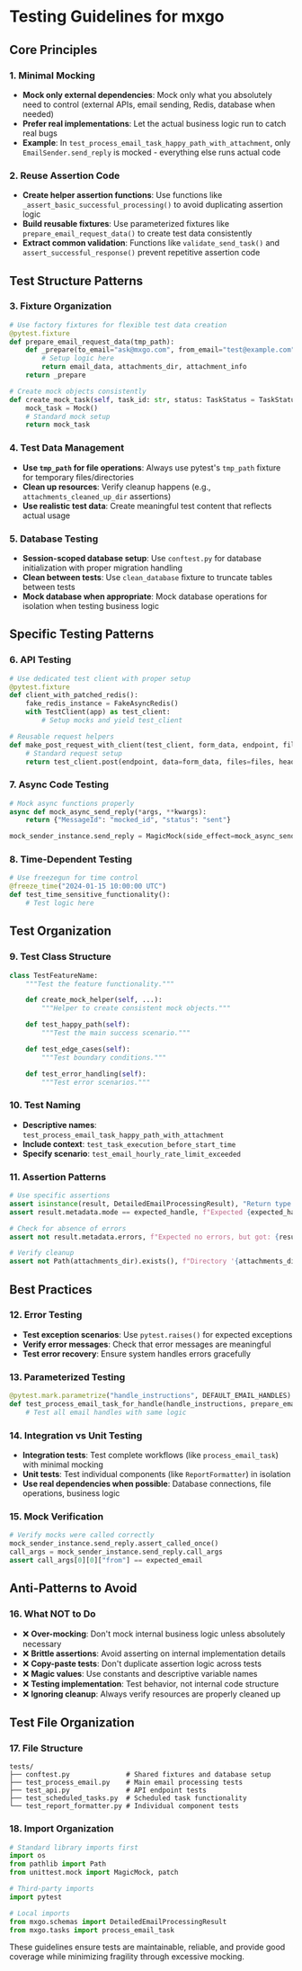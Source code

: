 # Testing Guidelines for mxgo

## Core Principles

### 1. Minimal Mocking
- **Mock only external dependencies**: Mock only what you absolutely need to control (external APIs, email sending, Redis, database when needed)
- **Prefer real implementations**: Let the actual business logic run to catch real bugs
- **Example**: In `test_process_email_task_happy_path_with_attachment`, only `EmailSender.send_reply` is mocked - everything else runs actual code

### 2. Reuse Assertion Code
- **Create helper assertion functions**: Use functions like `_assert_basic_successful_processing()` to avoid duplicating assertion logic
- **Build reusable fixtures**: Use parameterized fixtures like `prepare_email_request_data()` to create test data consistently
- **Extract common validation**: Functions like `validate_send_task()` and `assert_successful_response()` prevent repetitive assertion code

## Test Structure Patterns

### 3. Fixture Organization
```python
# Use factory fixtures for flexible test data creation
@pytest.fixture
def prepare_email_request_data(tmp_path):
    def _prepare(to_email="ask@mxgo.com", from_email="test@example.com", ...):
        # Setup logic here
        return email_data, attachments_dir, attachment_info
    return _prepare

# Create mock objects consistently
def create_mock_task(self, task_id: str, status: TaskStatus = TaskStatus.ACTIVE):
    mock_task = Mock()
    # Standard mock setup
    return mock_task
```

### 4. Test Data Management
- **Use `tmp_path` for file operations**: Always use pytest's `tmp_path` fixture for temporary files/directories
- **Clean up resources**: Verify cleanup happens (e.g., `attachments_cleaned_up_dir` assertions)
- **Use realistic test data**: Create meaningful test content that reflects actual usage

### 5. Database Testing
- **Session-scoped database setup**: Use `conftest.py` for database initialization with proper migration handling
- **Clean between tests**: Use `clean_database` fixture to truncate tables between tests
- **Mock database when appropriate**: Mock database operations for isolation when testing business logic

## Specific Testing Patterns

### 6. API Testing
```python
# Use dedicated test client with proper setup
@pytest.fixture
def client_with_patched_redis():
    fake_redis_instance = FakeAsyncRedis()
    with TestClient(app) as test_client:
        # Setup mocks and yield test_client

# Reusable request helpers
def make_post_request_with_client(test_client, form_data, endpoint, files=None):
    # Standard request setup
    return test_client.post(endpoint, data=form_data, files=files, headers=headers)
```

### 7. Async Code Testing
```python
# Mock async functions properly
async def mock_async_send_reply(*args, **kwargs):
    return {"MessageId": "mocked_id", "status": "sent"}

mock_sender_instance.send_reply = MagicMock(side_effect=mock_async_send_reply)
```

### 8. Time-Dependent Testing
```python
# Use freezegun for time control
@freeze_time("2024-01-15 10:00:00 UTC")
def test_time_sensitive_functionality():
    # Test logic here
```

## Test Organization

### 9. Test Class Structure
```python
class TestFeatureName:
    """Test the feature functionality."""

    def create_mock_helper(self, ...):
        """Helper to create consistent mock objects."""

    def test_happy_path(self):
        """Test the main success scenario."""

    def test_edge_cases(self):
        """Test boundary conditions."""

    def test_error_handling(self):
        """Test error scenarios."""
```

### 10. Test Naming
- **Descriptive names**: `test_process_email_task_happy_path_with_attachment`
- **Include context**: `test_task_execution_before_start_time`
- **Specify scenario**: `test_email_hourly_rate_limit_exceeded`

### 11. Assertion Patterns
```python
# Use specific assertions
assert isinstance(result, DetailedEmailProcessingResult), "Return type mismatch"
assert result.metadata.mode == expected_handle, f"Expected {expected_handle}, got {result.metadata.mode}"

# Check for absence of errors
assert not result.metadata.errors, f"Expected no errors, but got: {result.metadata.errors}"

# Verify cleanup
assert not Path(attachments_dir).exists(), f"Directory '{attachments_dir}' was not cleaned up"
```

## Best Practices

### 12. Error Testing
- **Test exception scenarios**: Use `pytest.raises()` for expected exceptions
- **Verify error messages**: Check that error messages are meaningful
- **Test error recovery**: Ensure system handles errors gracefully

### 13. Parameterized Testing
```python
@pytest.mark.parametrize("handle_instructions", DEFAULT_EMAIL_HANDLES)
def test_process_email_task_for_handle(handle_instructions, prepare_email_request_data):
    # Test all email handles with same logic
```

### 14. Integration vs Unit Testing
- **Integration tests**: Test complete workflows (like `process_email_task`) with minimal mocking
- **Unit tests**: Test individual components (like `ReportFormatter`) in isolation
- **Use real dependencies when possible**: Database connections, file operations, business logic

### 15. Mock Verification
```python
# Verify mocks were called correctly
mock_sender_instance.send_reply.assert_called_once()
call_args = mock_sender_instance.send_reply.call_args
assert call_args[0][0]["from"] == expected_email
```

## Anti-Patterns to Avoid

### 16. What NOT to Do
- ❌ **Over-mocking**: Don't mock internal business logic unless absolutely necessary
- ❌ **Brittle assertions**: Avoid asserting on internal implementation details
- ❌ **Copy-paste tests**: Don't duplicate assertion logic across tests
- ❌ **Magic values**: Use constants and descriptive variable names
- ❌ **Testing implementation**: Test behavior, not internal code structure
- ❌ **Ignoring cleanup**: Always verify resources are properly cleaned up

## Test File Organization

### 17. File Structure
```
tests/
├── conftest.py              # Shared fixtures and database setup
├── test_process_email.py    # Main email processing tests
├── test_api.py              # API endpoint tests
├── test_scheduled_tasks.py  # Scheduled task functionality
└── test_report_formatter.py # Individual component tests
```

### 18. Import Organization

```python
# Standard library imports first
import os
from pathlib import Path
from unittest.mock import MagicMock, patch

# Third-party imports
import pytest

# Local imports
from mxgo.schemas import DetailedEmailProcessingResult
from mxgo.tasks import process_email_task
```

These guidelines ensure tests are maintainable, reliable, and provide good coverage while minimizing fragility through excessive mocking.
